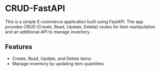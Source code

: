 # CRUD-FastAPI

This is a simple E-commerce application built using FastAPI. The app provides CRUD (Create, Read, Update, Delete) routes for item manipulation and an additional API to manage inventory.

## Features

- Create, Read, Update, and Delete items
- Manage inventory by updating item quantities

